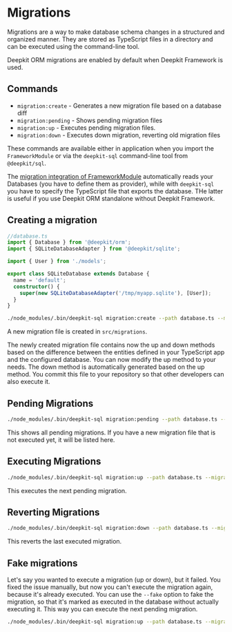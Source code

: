 # Migrations

Migrations are a way to make database schema changes in a structured and organized manner. They are stored as TypeScript files in a directory and can be executed using the command-line tool.

Deepkit ORM migrations are enabled by default when Deepkit Framework is used.

## Commands

- `migration:create` - Generates a new migration file based on a database diff
- `migration:pending` - Shows pending migration files
- `migration:up` - Executes pending migration files.
- `migration:down` - Executes down migration, reverting old migration files

These commands are available either in application when you import the `FrameworkModule` or via the `deepkit-sql` command-line tool from `@deepkit/sql`.

The [migration integration of FrameworkModule](../framework/database.md#migration) automatically reads your Databases (you have to define them as provider), while with `deepkit-sql` you have to specify the TypeScript file that exports the database. THe latter is useful if you use Deepkit ORM standalone without Deepkit Framework.

## Creating a migration

```typescript
//database.ts
import { Database } from '@deepkit/orm';
import { SQLiteDatabaseAdapter } from '@deepkit/sqlite';

import { User } from './models';

export class SQLiteDatabase extends Database {
  name = 'default';
  constructor() {
    super(new SQLiteDatabaseAdapter('/tmp/myapp.sqlite'), [User]);
  }
}
```

```sh
./node_modules/.bin/deepkit-sql migration:create --path database.ts --migrationDir src/migrations
```

A new migration file is created in `src/migrations`.

The newly created migration file contains now the up and down methods based on the difference between the entities defined in your TypeScript app and the configured database.
You can now modify the up method to your needs. The down method is automatically generated based on the up method.
You commit this file to your repository so that other developers can also execute it.

## Pending Migrations

```sh
./node_modules/.bin/deepkit-sql migration:pending --path database.ts --migrationDir src/migrations
```

This shows all pending migrations. If you have a new migration file that is not executed yet, it will be listed here.

## Executing Migrations

```sh
./node_modules/.bin/deepkit-sql migration:up --path database.ts --migrationDir src/migrations
```

This executes the next pending migration.

## Reverting Migrations

```sh
./node_modules/.bin/deepkit-sql migration:down --path database.ts --migrationDir src/migrations
```

This reverts the last executed migration.

## Fake migrations

Let's say you wanted to execute a migration (up or down), but it failed. You fixed the issue manually, but now you can't execute the migration again, because it's already executed. You can use the `--fake` option to fake the migration, so that it's marked as executed in the database without actually executing it. This way you can execute the next pending migration.

```sh
./node_modules/.bin/deepkit-sql migration:up --path database.ts --migrationDir src/migrations --fake
```
